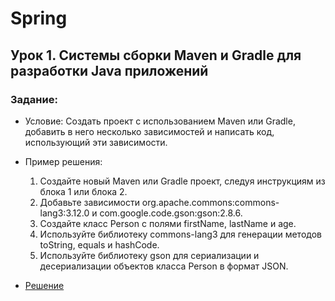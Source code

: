 # Spring
## Урок 1. Системы сборки Maven и Gradle для разработки Java приложений
### Задание:
* Условие:
Создать проект с использованием Maven или Gradle, добавить в него несколько 
зависимостей и написать код, использующий эти зависимости.
* Пример решения:
  1. Создайте новый Maven или Gradle проект, следуя инструкциям из блока 1 или блока 2.
  2. Добавьте зависимости org.apache.commons:commons-lang3:3.12.0 и com.google.code.gson:gson:2.8.6.
  3. Создайте класс Person с полями firstName, lastName и age.
  4. Используйте библиотеку commons-lang3 для генерации методов toString, equals и hashCode.
  5. Используйте библиотеку gson для сериализации и десериализации объектов класса Person в формат JSON.

* [Решение](src/main/java/ru/ergakov/gb/Program.java)